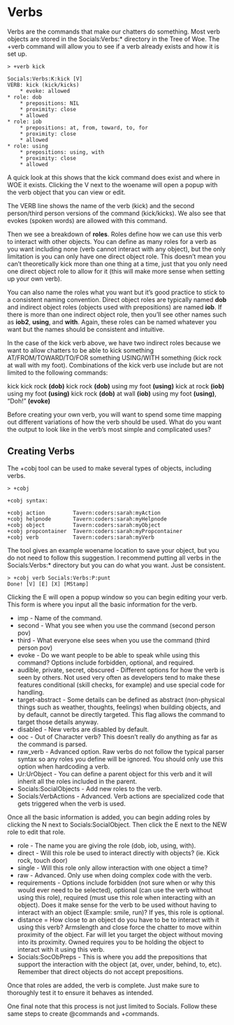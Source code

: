 # Verbs

Verbs are the commands that make our chatters do something. Most verb objects are stored in the Socials:Verbs:* directory in the Tree of Woe. The +verb command will allow you to see if a verb already exists and how it is set up. 

```
> +verb kick

Socials:Verbs:K:kick [V]
VERB: kick (kick/kicks)
    * evoke: allowed
* role: dob
    * prepositions: NIL
    * proximity: close
    * allowed
* role: iob
    * prepositions: at, from, toward, to, for
    * proximity: close
    * allowed
* role: using
    * prepositions: using, with
    * proximity: close
    * allowed
```

A quick look at this shows that the kick command does exist and where in WOE it exists. Clicking the V next to the woename will open a popup with the verb object that you can view or edit.

The VERB line shows the name of the verb (kick) and the second person/third person versions of the command (kick/kicks). We also see that evokes (spoken words) are allowed with this command.

Then we see a breakdown of **roles**. Roles define how we can use this verb to interact with other objects. You can define as many roles for a verb as you want including none (verb cannot interact with any object), but the only limitation is you can only have one direct object role. This doesn’t mean you can’t theoretically kick more than one thing at a time, just that you only need one direct object role to allow for it (this will make more sense when setting up your own verb). 

You can also name the roles what you want but it’s good practice to stick to a consistent naming convention. Direct object roles are typically named **dob** and indirect object roles (objects used with prepositions) are named **iob**. If there is more than one indirect object role, then you’ll see other names such as **iob2**, **using**, and **with**. Again, these roles can be named whatever you want but the names should be consistent and intuitive.

In the case of the kick verb above, we have two indirect roles because we want to allow chatters to be able to kick something AT/FROM/TOWARD/TO/FOR something USING/WITH something (kick rock at wall with my foot). Combinations of the kick verb use include but are not limited to the following commands:

kick
kick rock **(dob)**
kick rock **(dob)** using my foot **(using)**
kick at rock **(iob)** using my foot **(using)**
kick rock **(dob)** at wall **(iob)** using my foot **(using)**, “Doh!” **(evoke)**

Before creating your own verb, you will want to spend some time mapping out different variations of how the verb should be used. What do you want the output to look like in the verb’s most simple and complicated uses?

## Creating Verbs

The +cobj tool can be used to make several types of objects, including verbs.

```
> +cobj

+cobj syntax:

+cobj action         Tavern:coders:sarah:myAction
+cobj helpnode       Tavern:coders:sarah:myHelpnode
+cobj object         Tavern:coders:sarah:myObject
+cobj propcontainer  Tavern:coders:sarah:myPropcontainer
+cobj verb           Tavern:coders:sarah:myVerb
```

The tool gives an example woename location to save your object, but you do not need to follow this suggestion. I recommend putting all verbs in the Socials:Verbs:* directory but you can do what you want. Just be consistent.

```
> +cobj verb Socials:Verbs:P:punt
Done! [V] [E] [X] [MStamp]
```

Clicking the E will open a popup window so you can begin editing your verb. This form is where you input all the basic information for the verb.

* imp - Name of the command.
* second - What you see when you use the command (second person pov)
* third - What everyone else sees when you use the command (third person pov)
* evoke - Do we want people to be able to speak while using this command? Options include forbidden, optional, and required.
* audible, private, secret, obscured - Different options for how the verb is seen by others. Not used very often as developers tend to make these features conditional (skill checks, for example) and use special code for handling.
* target-abstract - Some details can be defined as abstract (non-physical things such as weather, thoughts, feelings) when building objects, and by default, cannot be directly targeted. This flag allows the command to target those details anyway.
* disabled - New verbs are disabled by default.
* ooc - Out of Character verb? This doesn’t really do anything as far as the command is parsed.
* raw_verb - Advanced option. Raw verbs do not follow the typical parser syntax so any roles you define will be ignored. You should only use this option when hardcoding a verb.
* Ur:UrObject - You can define a parent object for this verb and it will inherit all the roles included in the parent.
* Socials:SocialObjects - Add new roles to the verb.
* Socials:VerbActions - Advanced. Verb actions are specialized code that gets triggered when the verb is used.

Once all the basic information is added, you can begin adding roles by clicking the N next to Socials:SocialObject. Then click the E next to the NEW role to edit that role.

* role - The name you are giving the role (dob, iob, using, with).
* direct - Will this role be used to interact directly with objects? (ie. Kick rock, touch door)
* single - Will this role only allow interaction with one object a time? 
* raw - Advanced. Only use when doing complex code with the verb.
* requirements - Options include forbidden (not sure when or why this would ever need to be selected), optional (can use the verb without using this role), required (must use this role when interacting with an object). Does it make sense for the verb to be used without having to interact with an object (Example: smile, run)? If yes, this role is optional.
* distance = How close to an object do you have to be to interact with it using this verb? Armslength and close force the chatter to move within proximity of the object. Far will let you target the object without moving into its proximity. Owned requires you to be holding the object to interact with it using this verb.
* Socials:SocObPreps - This is where you add the prepositions that support the interaction with the object (at, over, under, behind, to, etc). Remember that direct objects do not accept prepositions.

Once that roles are added, the verb is complete. Just make sure to thoroughly test it to ensure it behaves as intended.

One final note that this process is not just limited to Socials. Follow these same steps to create @commands and +commands.

